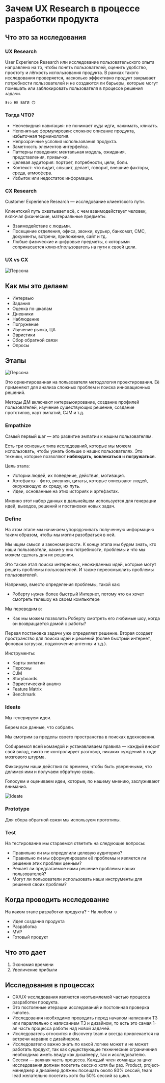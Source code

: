 # Зачем UX Research в процессе разработки продукта

## Что это за исследования

### UX Research

User Experience Research или исследование пользовательского опыта направлено на то, чтобы понять пользователей, оценить удобство, простоту и лёгкость использования продукта. В рамках такого исследования проверяется, насколько эффективно продукт закрывает потребности пользователей и не создаются ли барьеры, которые могут помешать или заблокировать пользователя в процессе решения задачи.

`Это НЕ БАГИ 🙃`

### Тогда ЧТО?

- Неочевидная навигация: не понимает куда идти, нажимать, кликать.
- Непонятные формулировки: сложное описание продукта, избыточная терминология.
- Непрозрачные условия использования продукта.
- Заметность элементов интерфейса.
- Паттерны поведения: ментальная модель, ожидания, представления, привычки.
- Целевая аудитория: портрет, потребности, цели, боли.
- Контекст: что видит, слышит, делает, говорит, внешние факторы, среда, атмосфера.
- Избыток или недостаток информации.

### CX Research

Customer Experience Research — исследование клиентского пути.

Клиентский путь охватывает всё, с чем взаимодействует человек, включая физические, материальные предметы:

- Взаимодействие с людьми.
- Посещение отделения, офиса, звонки, курьер, банкомат, СМС, документы, встречи, приложение, сайт и тд.
- Любые физические и цифровые предметы, с которыми соприкасается клиент/пользователь на пути к своей цели.

### UX vs CX

![Персона](./ux-vs-cx.webp)

## Как мы это делаем

- Интервью
- Задания
- Оценка по шкалам
- Дневники
- Наблюдение
- Погружение
- Изучение рынка, ЦА
- Эвристики
- Сбор обратной связи
- Опросы

## Этапы

![Персона](./edipt.webp)

Это ориентированная на пользователя методология проектирования. Её применяют для анализа сложных проблем и поиска инновационных решений.

Методы ДМ включают интервьюирование, создание профилей пользователей, изучение существующих решение, создание прототипов, карт эмпатий, CJM и т.д.

### Empathize

Самый первый шаг — это развитие эмпатии к нашим пользователям.

Есть три основных типа исследований, которые мы можем использовать, чтобы узнать больше о наших пользователях. Это техники, которые позволяют **наблюдать**, **вовлекаться** и **погружаться**.

Цель этапа:

- Истории людей, их поведение, действия, мотивация.
- Артефакты - фото, рисунки, цитаты, которые описывают людей, окружающую их среду, их путь.
- Идеи, основанные на этих историях и артефактах.

Именно этот набор данных в дальнейшем используется для генерации идей, выводов, решений и постановки новых задач.

### Define

На этом этапе мы начинаем упорядочивать полученную информацию таким образом, чтобы мы могли разобраться в ней.

Мы ищем смысл и закономерности. К концу этапа мы будем знать, кто наши пользователи, какие у них потребности, проблемы и что мы можем сделать для их решения.

Это также этап поиска интересных, неожиданных идей, которые могут решить проблемы пользователей. И также переосмыслить проблемы пользователей.

Например, вместо определения проблемы, такой как:

- Роберту нужен более быстрый Интернет, потому что он хочет смотреть телешоу на своем компьютере

Мы переводим в:

- Как мы можем позволить Роберту смотреть его любимые шоу, когда он возвращается домой с работы?

Первая постановка задачи уже определяет решение. Вторая создает пространство для поиска идей и решений (более быстрый интернет, фоновая загрузка, подключение антенны и т.д.).

Инструменты:

- Карты эмпатии
- Персоны
- CJM
- Storyboards
- Эвристический анализ
- Feature Matrix
- Benchmark

### Ideate

Мы генерируем идеи.

Берем все данные, что собрали.

Мы смотрим за пределы своего пространства в поисках вдохновения.

Собираемся всей командой и устанавливаем правила — каждый вносит свой вклад, никто не контролирует разговор, никаких суждений в ходе мозгового штурма.

Фиксируем наши действия по времени, чтобы быть уверенными, что делимся ими и получаем обратную связь.

Голосуем и оцениваем идеи, которые, по нашему мнению, заслуживают внимания.

![Ideate](./ideate.webp)

### Prototype

Для сбора обратной связи мы используем прототипы.

### Test

На тестирование мы стараемся ответить на следующие вопросы:

- Правильно ли мы определили целевую аудиторию?
- Правильно ли мы сформулировали её проблемы и является ли решение этих проблем ценным?
- Решает ли предлагаемое нами решение проблемы наших пользователей?
- Могут ли пользователи использовать наши инструменты для решения своих проблем?

## Когда проводить исследование

На каком этапе разработки продукта? - На любом ☺️

- Идея создания продукта
- Разработка
- MVP
- Готовый продукт

## Что это дает

1. Экономия времени
2. Увеличение прибыли

## Исследования в процессах

- CX/UX-исследования являются неотъемлемой частью процесса разработки продукта.
- Это постоянные итерации исследований и постоянная проверка гипотез.
- Исследования необходимо проводить перед началом написания ТЗ или параллельно с написанием ТЗ и дизайном, то есть это самая 1-ая часть процесса работы над новой задачей.
- Исследователь относится к discovery team и всегда привлекается на встречи наравне с дизайнером.
- Исследователю важно знать по какой логике может и не может работать продукт, так как существующие технические ограничения необходимо иметь ввиду как дизайнеру, так и исследователю.
- Сессии — важная часть процесса. Каждый член команды за цикл исследования должен посетить сессию хотя бы раз. Product, project-менеджер и дизайнер должны посещать около 80% сессий, team lead желательно посетить хотя бы 50% сессий за цикл.
